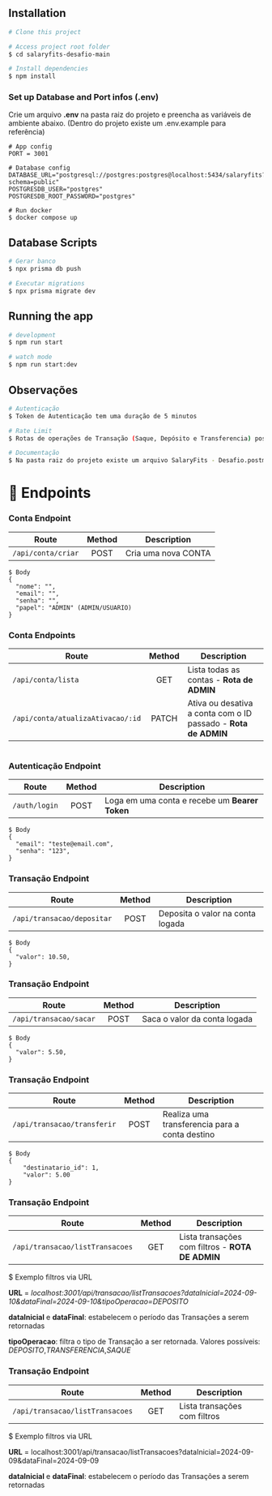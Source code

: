 ## Installation

```bash
# Clone this project

# Access project root folder
$ cd salaryfits-desafio-main

# Install dependencies
$ npm install
```
### Set up Database and Port infos (.env)
Crie um arquivo **.env** na pasta raiz do projeto e preencha as variáveis de ambiente abaixo. (Dentro do projeto existe um .env.example para referência)
```
# App config
PORT = 3001

# Database config
DATABASE_URL="postgresql://postgres:postgres@localhost:5434/salaryfits?schema=public"
POSTGRESDB_USER="postgres"
POSTGRESDB_ROOT_PASSWORD="postgres"

# Run docker
$ docker compose up

```
## Database Scripts
```bash
# Gerar banco
$ npx prisma db push

# Executar migrations
$ npx prisma migrate dev
```
## Running the app

```bash
# development
$ npm run start

# watch mode
$ npm run start:dev
```

## Observações

```bash
# Autenticação
$ Token de Autenticação tem uma duração de 5 minutos

# Rate Limit
$ Rotas de operações de Transação (Saque, Depósito e Transferencia) possuem um limite de 5 requisições por minuto

# Documentação
$ Na pasta raiz do projeto existe um arquivo SalaryFits - Desafio.postman_collection.json - que pode ser importado via Postman para melhor acesso aos endpoints da aplicação
```
📌 Endpoints
============
### Conta Endpoint
|       Route                       |    Method    |                   Description                       |                                                          
|   ---------------                 | :----------: |  -------------------------------------------------- |  
|  `/api/conta/criar`               |     POST     | Cria uma nova CONTA                               | 
```
$ Body
{
  "nome": "",
  "email": "",
  "senha": "",
  "papel": "ADMIN" (ADMIN/USUARIO)
}
```
### Conta Endpoints
|       Route                       |    Method    |                   Description                       |                                                          
|   ---------------                 | :----------: |  -------------------------------------------------- |  
|  `/api/conta/lista`               |     GET     | Lista todas as contas - **Rota de ADMIN**            | 
|  `/api/conta/atualizaAtivacao/:id` |     PATCH     | Ativa ou desativa a conta com o ID passado - **Rota de ADMIN**            | 
```
```
### Autenticação Endpoint
|       Route                       |    Method    |                   Description                       |                                                          
|   ---------------                 | :----------: |  -------------------------------------------------- |  
|  `/auth/login`                    |     POST     |  Loga em uma conta e recebe um **Bearer Token**                               | 
```
$ Body
{
  "email": "teste@email.com",
  "senha": "123",
}
```
### Transação Endpoint
|       Route                       |    Method    |                   Description                       |                                                          
|   ---------------                 | :----------: |  -------------------------------------------------- |  
|  `/api/transacao/depositar`               |     POST     | Deposita o valor na conta logada            | 
```
$ Body
{
  "valor": 10.50,
}
```
### Transação Endpoint
|       Route                       |    Method    |                   Description                       |                                                          
|   ---------------                 | :----------: |  -------------------------------------------------- |  
|  `/api/transacao/sacar`               |     POST     | Saca o valor da conta logada            | 
```
$ Body
{
  "valor": 5.50,
}
```
### Transação Endpoint
|       Route                       |    Method    |                   Description                       |                                                          
|   ---------------                 | :----------: |  -------------------------------------------------- |  
|  `/api/transacao/transferir`               |     POST     | Realiza uma transferencia para a conta destino           | 
```
$ Body
{
    "destinatario_id": 1,
    "valor": 5.00
}
```
### Transação Endpoint
|       Route                       |    Method    |                   Description                       |                                                          
|   ---------------                 | :----------: |  -------------------------------------------------- |  
|  `/api/transacao/listTransacoes`      |     GET     | Lista transações com filtros - **ROTA DE ADMIN**           | 

$ Exemplo filtros via URL

**URL** = *localhost:3001/api/transacao/listTransacoes?dataInicial=2024-09-10&dataFinal=2024-09-10&tipoOperacao=DEPOSITO*

**dataInicial** e **dataFinal**: estabelecem o período das Transações a serem retornadas

**tipoOperacao**: filtra o tipo de Transação a ser retornada. Valores possíveis: *DEPOSITO*,*TRANSFERENCIA*,*SAQUE*

### Transação Endpoint
|       Route                       |    Method    |                   Description                       |                                                          
|   ---------------                 | :----------: |  -------------------------------------------------- |  
|  `/api/transacao/listTransacoes`      |     GET     | Lista transações com filtros            | 

$ Exemplo filtros via URL

**URL** = localhost:3001/api/transacao/listTransacoes?dataInicial=2024-09-09&dataFinal=2024-09-09

**dataInicial** e **dataFinal**: estabelecem o período das Transações a serem retornadas
